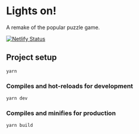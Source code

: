 # Lights on!
A remake of the popular puzzle game.

[![Netlify Status](https://api.netlify.com/api/v1/badges/d2245435-be5e-4e36-8e1b-da4bf0c987d7/deploy-status)](https://app.netlify.com/sites/lightsonpixi/deploys)

## Project setup
```
yarn
```

### Compiles and hot-reloads for development
```
yarn dev
```

### Compiles and minifies for production
```
yarn build
```
